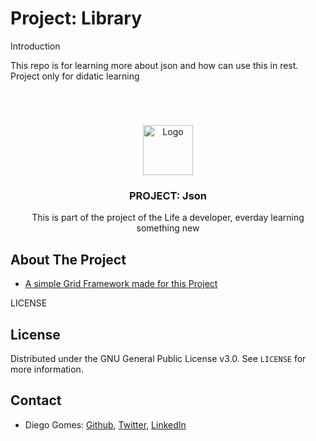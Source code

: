 # Project: Library
Introduction

This repo is for learning more about json and how can use this in rest.
Project only for didatic learning
# 

<br />
<p align="center">
  <a href="https://github.com/digomes87/basec-json">
    <img src="img/jpeg." alt="Logo" width="80" height="80">
  </a>

  <h3 align="center">PROJECT: Json</h3>

  <p align="center">
    This is part of the project of the Life a developer, everday learning something new
    <br />
  </p>
</p>

<!-- ABOUT THE PROJECT -->
## About The Project


* [A simple Grid Framework made for this Project](https)

LICENSE
## License

Distributed under the GNU General Public License v3.0. See `LICENSE` for more information.

<!-- CONTACT -->
## Contact

* Diego Gomes: [Github](https://github.com/digomes87), [Twitter](https://twitter.com/devdiegogo),
[LinkedIn](https://www.linkedin.com/in/diego-gomes-6b208384/)



[product-screenshot]: img/mockup.png
